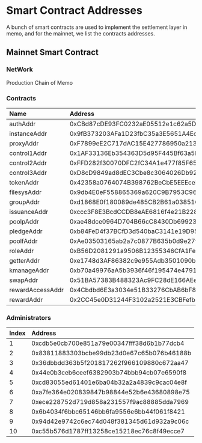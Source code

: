 # Smart Contract Addresses

A bunch of smart contracts are used to implement the settlement layer in memo, and for the mainnet, we list the contracts addresses.

## Mainnet Smart Contract

### NetWork

Production Chain of Memo

### Contracts

| Name | Address |
|:--------|:-------------|
| authAddr |  0xCBd87cDE93FC0232aE05512e1c62a5Daff60758b|
|instanceAddr|  0x9fB373203AFa1D23fbC35a3E5651A4Ec93558a73|
|proxyAddr|  0xF7899eE2C717dAC15E427786950a21350a1d2466|
|control1Addr|  0x1AF33136Eb354363D5d95F445Bf63a5D35a0db58|
|control2Addr|  0xFFD282f30070DFC2fC34A1e477f85F65C226Ce4E|
|control3Addr|  0xD8cD9849ad8dEC3Cbe8c3064026Db92faa6DE549|
|tokenAddr|  0x42358a0764074B398762BeCbE5EEEceEeC38688D|
|filesysAddr|  0x9db4E0eF558865369a620C9B7953C965e0703D5f|
|groupAddr|  0xd1868E0f180089de485CB2B61a03851606bD0FF2|
|issuanceAddr|  0xccc3F8E3BcdCCDB8eAE6816f4e21B228C09B52C0|
|poolpAddr|  0xae48dce0964D704B66cC8430Db699237625079B7|
|pledgeAddr|  0xb84FeD4f37BCfD3d540baC3141e19D9547277F40|
|poolfAddr|  0xAe03503165ab2a7c0877B635b0d9e27f44BbfBdd|
|roleAddr|  0xB56D2081291a9506B12355346CfA1Fe2d276AD5f|
|getterAddr|  0xe1748d3AF86382c9e955Adb3501090b35EF8B1a8|
|kmanageAddr|  0xb70a49976aA5b3936f46f195474e479150aE2033|
|swapAddr|  0x51BA57383B488323Ac9FC28dE166AEeB427100ef|
|rewardAccessAddr|  0x4Cbdbd6E3a3034e51B33276CbAB6bF8AF97deF73|
|rewardAddr|  0x2CC45e0D31244F3102a2521E3CBFefb580C4F070|

### Administrators

| Index | Address |
|:-------|:---------|
|1 |0xcdb5e0cb700e851a79e00347fff38d6b1b77dcb4 |
|2 | 0x83811883303bcbe99db23d0e67c65b076b46188b |
|3 | 0x36dbbdd363b5f201817262f966109880c672aa47 |
|4 | 0x44e0b3ceb6ceef6382903b74bbb94cb07e6590f8 |
|5 | 0xcd83055ed61401e6ba04b32a2a4839c9cac04e8f |
|6 | 0xa7fe364e020839847b98844e52b6e43680898e75 |
|7 | 0xece228752d719d858a231557f9ac88885dda7969 |
|8 | 0x6b4034f6bbc65146bb6fa9556e6bb44f061f8421 |
|9 | 0x94d42e9742c6ec74d048f381345d61d932a9c06c |
|10 |0xc55b576d1787ff13258ce15218ec76c8f49ecce7 |

